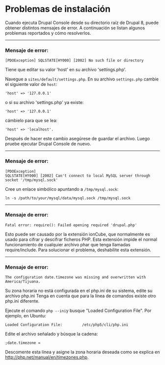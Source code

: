 # Problemas de instalación

Cuando ejecuta Drupal Console desde su directorio raíz de Drupal 8, puede obtener distintos mensajes de error. A continuación se listan algunos problemas reportados y cómo resolverlos.

--- 

### Mensaje de error:
```
[PDOException] SQLSTATE[HY000] [2002] No such file or directory
```
Tiene que editar su valor 'host' en su archivo 'settings.php'. 

Navegue a `sites/default/settings.php`. En su archivo `settings.php` cambie el siguiente valor de `host`:
```
'host' => '127.0.0.1'
```
o si su archivo 'settings.php' ya existe:
```
'host' => '127.0.0.1'
```
cámbielo para que se lea:
```
'host' => 'localhost'. 
```
Después de hacer este cambio asegúrese de guardar el archivo. Luego pruebe ejecutar Drupal Console de nuevo.

---

### Mensaje de error:
```
[PDOException]
SQLSTATE[HY000] [2002] Can't connect to local MySQL server through socket '/tmp/mysql.sock'
```
Cree un enlace simbólico apuntando a `/tmp/mysql.sock`:
```
ln -s /path/to/your/mysql/data/mysql.sock /tmp/mysql.sock
```


---

### Mensaje de error:
```
Fatal error: require(): Failed opening required 'drupal.php'
```
Esto puede ser causado por la extensión ionCube, que normalmente es usado para cifrar y descifrar ficheros PHP.
Esta extensión impide el normal funcionamiento de cualquier archivo phar que tenga llamadas require/include. 
Para solucionar el problema, deshabilite esta extensión.

---

### Mensaje de error:
```
The configuration date.timezone was missing and overwritten with America/Tijuana.
```
Su zona horaria no está configurada en el php.ini de su sistema, edite su archivo  php.ini 
Tenga en cuenta que para la línea de comandos existe otro php.ini diferente. 

Ejecute el comando `php --ini`y busque "Loaded Configuration File". Por ejemplo, en Ubuntu: 
```
Loaded Configuration File:         /etc/php5/cli/php.ini
```
Edite el archivo señalado y búsque la cadena: 
```
;date.timezone =
```
Descomente esta línea y asigne la zona horaria deseada como se explica en http://php.net/manual/en/timezones.php.

